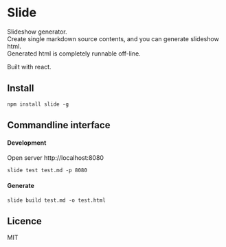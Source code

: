 Slide
=====

Slideshow generator.  
Create single markdown source contents, and you can generate slideshow html.  
Generated html is completely runnable off-line.  

Built with react.

Install
-------

```
npm install slide -g
```

Commandline interface
---------------------

#### Development
Open server http://localhost:8080
```
slide test test.md -p 8080
```

#### Generate
```
slide build test.md -o test.html
```

Licence
-------
MIT

